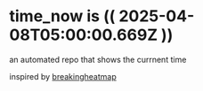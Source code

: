 # time_now is (( 2025-04-08T05:00:00.669Z ))

an automated repo that shows the currnent time

inspired by [breakingheatmap](https://github.com/breakingheatmap/breakingheatmap)